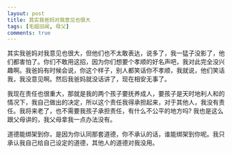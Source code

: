 ```yaml
---
layout: post
title: 其实我爸妈对我意见也很大
tags: [毛姐旧闻, 母父]
comments: true
---
```


其实我爸妈对我意见也很大，但他们也不太敢表达，说多了，我一猛子没影了，他们都害怕了。你们不敢用这招，因为你们想要个孝顺的好名声吧，我对此完全没兴趣啊。我爸妈有时候会说，你这个样子，别人都笑话你不孝顺，我就说，他们笑话我，我没意见啊。然后我爸妈就没话讲了，现在相安无事了。

我现在责任也很重大，那就是我的两个孩子要抚养成人，要孩子是天时地利人和的情况下，我自己做出的决定，所以这个责任我得承担起来，对于其他人，我没有责任。我将来老了，也不需要我孩子承担责任，有什么不公平的地方吗? 我也是这么跟父母讲的，我父母拿我一点办法没有。

道德能绑架到你，是因为你认同那套道德，你不承认的话，谁能绑架到你呢。我只承认我自己给自己设定的道德，其他人的道德对我没用。
